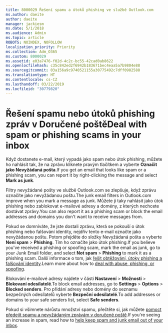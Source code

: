 ```yaml
---
title: 8000029 Řešení spamu a útoků phishing ve službě Outlook.com
ms.author: daeite
author: daeite
manager: jackiesm
ms.date: 5/1/2018
ms.audience: Admin
ms.topic: article
ROBOTS: NOINDEX, NOFOLLOW
localization_priority: Priority
ms.collection: Adm_O365
ms.custom: 8000029
ms.assetid: e03a7476-f02d-4c2c-bc55-42cad0ab8622
ms.openlocfilehash: c35c842ed2f6942b183671bec4eaa5a7b9804e88
ms.sourcegitcommit: 03a156a9c9740521155a30775492c7dff0982588
ms.translationtype: HT
ms.contentlocale: cs-CZ
ms.lasthandoff: 03/22/2019
ms.locfileid: "30779820"
---
```

# <a name="deal-with-spam-or-phishing-scams-in-your-inbox"></a><span data-ttu-id="1eb2c-102">Řešení spamu nebo útoků phishing zpráv v Doručené poště</span><span class="sxs-lookup"><span data-stu-id="1eb2c-102">Deal with spam or phishing scams in your inbox</span></span>

<span data-ttu-id="1eb2c-103">Když dostanete e-mail, který vypadá jako spam nebo útok phishing, můžete ho nahlásit tak, že na zprávu kliknete pravým tlačítkem a vyberte **Označit jako Nevyžádaná pošta**.</span><span class="sxs-lookup"><span data-stu-id="1eb2c-103">If you get an email that looks like spam or a phishing scam, you can report it by right-clicking the message and select **Mark as junk**.</span></span> 
  
<span data-ttu-id="1eb2c-104">Filtry nevyžádané pošty ve službě Outlook.com se zlepšuje, když zprávu označíte jako nevyžádanou poštu.</span><span class="sxs-lookup"><span data-stu-id="1eb2c-104">The junk email filters in Outlook.com improve when you mark a message as junk.</span></span> <span data-ttu-id="1eb2c-105">Můžete ji taky nahlásit jako útok phishing nebo zablokovat e-mailové adresy a domény, z kterých nechcete dostávat zprávy.</span><span class="sxs-lookup"><span data-stu-id="1eb2c-105">You can also report it as a phishing scam or block the email addresses and domains you don't want to receive messages from.</span></span>
  
<span data-ttu-id="1eb2c-106">Pokud se domníváte, že jste dostali zprávu, která se pokouší o útok phishing nebo falšování identity, nejdřív tento e-mail označte jako nevyžádanou poštu. Potom přejděte do složky Nevyžádaná pošta a vyberte **Není spam** \> **Phishing**. Tím ho označíte jako útok phishing.</span><span class="sxs-lookup"><span data-stu-id="1eb2c-106">If you believe you've received a phishing or spoofing scam, mark the email as junk, go to your Junk Email folder, and select **Not spam** \> **Phishing** to mark it as a phishing scam.</span></span> <span data-ttu-id="1eb2c-107">Další informace o tom, jak [řešit obtěžování, útoky phishing a falšování identity](https://go.microsoft.com/fwlink/p/?linkid=873139).</span><span class="sxs-lookup"><span data-stu-id="1eb2c-107">Learn more about how to [deal with abuse, phishing, or spoofing](https://go.microsoft.com/fwlink/p/?linkid=873139).</span></span>
  
<span data-ttu-id="1eb2c-108">Blokování e-mailové adresy najdete v části **Nastavení** \> **Možnosti** \> **Blokovaní odesílatelé**.</span><span class="sxs-lookup"><span data-stu-id="1eb2c-108">To block email addresses, go to **Settings** \> **Options** \> **Blocked senders**.</span></span> <span data-ttu-id="1eb2c-109">Pro přidání adresy nebo domény do seznamu bezpečných odesílatelů vyberte **Bezpeční odesílatelé**.</span><span class="sxs-lookup"><span data-stu-id="1eb2c-109">To add addresses or domains to your safe senders list, select **Safe senders**.</span></span> 
  
<span data-ttu-id="1eb2c-110">Pokud si všimnete nárůstu množství spamu, přečtěte si, jak můžete [pomoct předejít spamu a nevyžádaným zprávám v doručené poště](https://go.microsoft.com/fwlink/p/?linkid=873140).</span><span class="sxs-lookup"><span data-stu-id="1eb2c-110">If you're seeing an increase in spam, read how to [help keep spam and junk email out of your inbox](https://go.microsoft.com/fwlink/p/?linkid=873140).</span></span>
  

